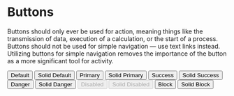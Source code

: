 # Buttons

Buttons should only ever be used for action, meaning things like the transmission of data, execution of a calculation, or the start of a process. Buttons should not be used for simple navigation — use text links instead. Utilizing buttons for simple navigation removes the importance of the button as a more significant tool for activity.

<button type="button" name="button">Default</button>
<button class="button-solid" type="button" name="button">Solid Default</button>
<button class="button-primary" type="button" name="button">Primary</button>
<button class="button-solid button-primary" type="button" name="button">Solid Primary</button>
<button class="button-success" type="button" name="button">Success</button>
<button class="button-solid button-success" type="button" name="button">Solid Success</button>
<button class="button-danger" type="button" name="button">Danger</button>
<button class="button-solid button-danger" type="button" name="button">Solid Danger</button>
<button disabled type="button" name="button">Disabled</button>
<button disabled class="button-solid" type="button" name="button">Solid Disabled</button>
<button class="button-block" type="button" name="button">Block</button>
<button class="button-block button-solid" type="button" name="button">Solid Block</button>
